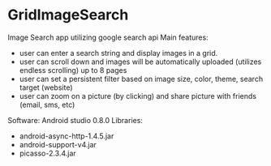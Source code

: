GridImageSearch
===============

Image Search app utilizing google search api
Main features:
- user can enter a search string and display images in a grid. 
- user can scroll down and images will be automatically uploaded (utilizes endless scrolling) up to 8 pages
- user can set a persistent filter based on image size, color, theme, search target (website)
- user can zoom on a picture (by clicking) and share picture with friends (email, sms, etc)

Software: Android studio 0.8.0
Libraries:
- android-async-http-1.4.5.jar
- android-support-v4.jar
- picasso-2.3.4.jar


